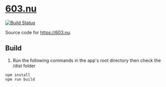 # [603.nu](https://603.nu)

[![Build Status](https://semaphoreci.com/api/v1/jch254/603-nu/branches/master/shields_badge.svg)](https://semaphoreci.com/jch254/603-nu)

Source code for https://603.nu.

## Build
1. Run the following commands in the app's root directory then check the /dist folder
```
npm install
npm run build
```

